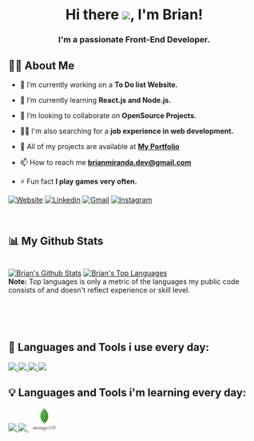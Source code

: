 <h1 align="center">Hi there <img src="https://raw.githubusercontent.com/MartinHeinz/MartinHeinz/master/wave.gif" width="30px">, I'm Brian!</h1>
<h3 align="center">I'm a passionate Front-End Developer.</h3>

## 🙋‍♂️ About Me

- 🔭 I’m currently working on a **To Do list Website.**

- 🌱 I’m currently learning **React.js and Node.js.**

- 👯 I’m looking to collaborate on **OpenSource Projects.**

- 🧑‍💻 I'm also searching for a **job experience in web development.**

- 🎨 All of my projects are available at **[My Portfolio](https://www.brianmiranda.dev)**

- 📫 How to reach me **brianmiranda.dev@gmail.com**

- ⚡ Fun fact **I play games very often.**

[![Website](https://img.shields.io/website?label=brianmiranda.dev&style=for-the-badge&url=https://sujeitoprogramador.com/)](https://brianmiranda.dev)
[![Linkedin](https://img.shields.io/badge/LinkedIn-0077B5?style=for-the-badge&logo=linkedin&logoColor=white)](https://www.linkedin.com/in/brianmirandadev/)
[![Gmail](https://img.shields.io/badge/Gmail-D14836?style=for-the-badge&logo=gmail&logoColor=white)](https://www.instagram.com/brianlluccas/)
[![Instagram](https://img.shields.io/badge/Instagram-E4405F?style=for-the-badge&logo=instagram&logoColor=white)](https://www.instagram.com/brianlluccas/)

<br>

## 📊 My Github Stats

  <br/>
    <a href="https://github.com/brianmirandadev/github-readme-stats"><img alt="Brian's Github Stats" src="https://github-readme-stats.vercel.app/api?username=brianmirandadev&show_icons=true&count_private=true&theme=dracula&hide_border=true&bg_color=0D1117" /></a>
  <a href="https://github.com/brianmirandadev/github-readme-stats"><img alt="Brian's Top Languages" src="https://github-readme-stats.vercel.app/api/top-langs/?username=brianmirandadev&langs_count=8&count_private=true&layout=compact&theme=dracula&hide_border=true&bg_color=0D1117" /></a>
  <br/>
  <b>Note:</b> Top languages is only a metric of the languages my public code consists of and doesn't reflect experience or skill level.

<br><br><br>

## 🚀 Languages and Tools i use every day:

<p align="left">
    <a href="https://developer.mozilla.org/en-US/docs/Web/JavaScript" target="_blank"> <img src="https://img.icons8.com/color/48/000000/javascript.png"/> </a> 
    <a href="https://www.w3.org/html/" target="_blank"> <img src="https://img.icons8.com/color/48/000000/html-5.png"/> </a> 
    <a href="https://www.w3schools.com/css/" target="_blank"> <img src="https://img.icons8.com/color/48/000000/css3.png"/> </a>    
    <a href="https://git-scm.com/" target="_blank"> <img src="https://img.icons8.com/color/48/000000/git.png"/> </a><br>

## 💡 Languages and Tools i'm learning every day:

<p align="left"> 
    <a href="https://reactjs.org/" target="_blank"> <img src="https://img.icons8.com/color/48/000000/react-native.png"/> </a>
    <a style="padding-right:8px;" href="https://nodejs.org" target="_blank"> <img src="https://img.icons8.com/color/48/000000/nodejs.png"/> </a>
    <a href="https://www.mongodb.com/" target="_blank"> <img src="https://raw.githubusercontent.com/devicons/devicon/master/icons/mongodb/mongodb-original-wordmark.svg" alt="mongodb" width="48" height="48"/> </a> 
</p>


